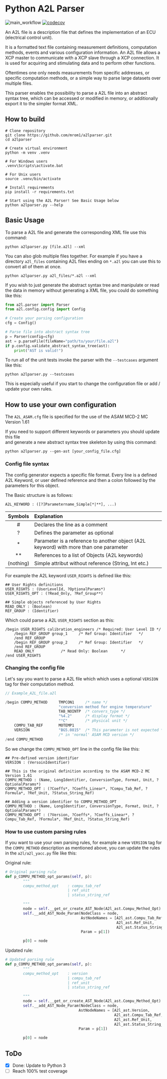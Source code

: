 # Python A2L Parser

![main_workflow](https://github.com/mrom1/a2lparser/actions/workflows/main.yml/badge.svg)
[![codecov](https://codecov.io/gh/mrom1/a2lparser/branch/main/graph/badge.svg?token=CZ74J83NO2)](https://codecov.io/gh/mrom1/a2lparser)


An A2L file is a description file that defines the implementation of an ECU (electrical control unit).

It is a formatted text file containing measurement definitions, computation methods, events and various configuration information. An A2L file allows a XCP master to communicate with a XCP slave through a XCP connection. It is used for acquiring and stimulating data and to perform other functions.

Oftentimes one only needs measurements from specific addresses, or specific computation methods, or a simple way to parse large datasets over multiple files.

This parser enables the possibility to parse a A2L file into an abstract syntax tree, which can be accessed or modified in memory, or additionally export it to the simpler format XML.

## How to build
```console
# Clone repository
git clone https://github.com/mrom1/a2lparser.git
cd a2lparser

# Create virtual environment
python -m venv .venv

# For Windows users
.venv\Scripts\activate.bat

# For Unix users
source .venv/bin/activate

# Install requirements
pip install -r requirements.txt

# Start using the A2L Parser! See Basic Usage below
python a2lparser.py --help
```

## Basic Usage
To parse a A2L file and generate the corresponding XML file use this command:
```console
python a2lparser.py [file.a2l] --xml
```


You can also glob multiple files together. For example if you have a directory ``a2l_files`` containing A2L files ending on ``*.a2l`` you can use this to convert all of them at once.
```console
python a2lparser.py a2l_files/*.a2l --xml
```


If you wish to just generate the abstract syntax tree and manipulate or read the data in memory without generating a XML file, you could do something like this:
```python
from a2l.parser import Parser
from a2l.config.config import Config

# Create your parsing configuration
cfg = Config()

# Parse file into abstract syntax tree
p = Parser(config=cfg)
ast = p.parseFile(fileName="path/to/your/file.a2l")
if p.config.validate_abstract_syntax_tree(ast):
	print("AST is valid!")
```


To run all of the unit tests invoke the parser with the ``--testcases`` argument like this:
```console
python a2lparser.py --testcases
```
This is especially useful if you start to change the configuration file or add / update your own rules.


## How to use your own configuration

The `A2L_ASAM.cfg` file is specified for the use of the ASAM MCD-2 MC Version 1.61

If you need to support different keywords or parameters you should update this file\
and generate a new abstract syntax tree skeleton by using this command:
```console
python a2lparser.py --gen-ast [your_config_file.cfg]
```

### Config file syntax

The config generator expects a specific file format. Every line is a defined A2L Keyword, or user defined reference and then a colon followed by the parameters for this object.

The Basic structure is as follows: 
```
A2L_KEYWORD : ([?]Parametername_Simple[*|**], ...)
```

| Symbols | Explanation 
| :--------------: | :--------- |
| #        | Declares the line as a comment
| ?        | Defines the parameter as optional 
| *        | Parameter is a reference to another object (A2L keyword) with more than one parameter |
| **       | References to a list of Objects (A2L keywords) |
|(nothing) | Simple attribut without reference (String, Int etc.)   |

For example the A2L keyword ``USER_RIGHTS`` is defined like this:
```properties
## User Rights definitions
USER_RIGHTS : (UserLevelId, ?OptionalParams*)
USER_RIGHTS_OPT : (?Read_Only, ?Ref_Group**)

## Simple objects referenced by User Rights
READ_ONLY : (Boolean)
REF_GROUP : (Identifier)
```
Which could parse a A2L ``USER_RIGHTS`` section as this:
```properties
/begin USER_RIGHTS calibration_engineers /* Required: User Level ID */
	/begin REF_GROUP group_1	 /* Ref Group: Identifier   */
	/end REF_GROUP
	/begin REF_GROUP group_2	 /* Ref Group: Identifier   */
	/end REF_GROUP
	READ_ONLY			 /* Read Only: Boolean	    */
/end USER_RIGHTS
```


### Changing the config file
Let's say you want to parse a A2L file which which uses a optional ``VERSION`` tag for their computation method.

```cpp
// Example_A2L_file.a2l

/begin COMPU_METHOD     TMPCON1 	/* name */
                        "conversion method for engine temperature"
                        TAB_NOINTP 	/* convers_type */
                        "%4.2" 		/* display format */
                        "°C" 		/* physical unit */
    COMPU_TAB_REF       MOTEMP1
    VERSION             "BG5.0815" 	/* This parameter is not expected */
    					/* in 'normal' ASAM MCD version */
/end COMPU_METHOD
```

So we change the ``COMPU_METHOD_OPT`` line in the config file like this: 
```properties
## Pre-defined version identifier
VERSION : (VersoinIdentifier)

## This is the original definition according to the ASAM MCD-2 MC Version 1.61
COMPU_METHOD : (Name, LongIdentifier, ConversionType, Format, Unit, ?OptionalParams*)
COMPU_METHOD_OPT : (?Coeffs*, ?Coeffs_Linear*, ?Compu_Tab_Ref, ?Formula*, ?Ref_Unit, ?Status_String_Ref)

## Adding a version identifier to COMPU_METHOD_OPT
COMPU_METHOD : (Name, LongIdentifier, ConversionType, Format, Unit, ?OptionalParams*)
COMPU_METHOD_OPT : (?Version, ?Coeffs*, ?Coeffs_Linear*, ?Compu_Tab_Ref, ?Formula*, ?Ref_Unit, ?Status_String_Ref)
```

### How to use custom parsing rules
If you want to use your own parsing rules, for example a new ``VERSION`` tag for the ``COMPU_METHOD`` description as mentioned above, you can update the rules in the ``a2l/a2l_yacc.py`` file like this:

Original rule:

```python
# Original parsing rule
def p_COMPU_METHOD_opt_params(self, p):
        """
        compu_method_opt    : compu_tab_ref
                            | ref_unit
                            | status_string_ref

        """
        node = self.__get_or_create_AST_Node(A2l_ast.Compu_Method_Opt)
        self.__add_AST_Node_Param(NodeClass = node,
                                  AstNodeNames = [A2l_ast.Compu_Tab_Ref,
                                                  A2l_ast.Ref_Unit,
                                                  A2l_ast.Status_String_Ref],
                                  Param = p[1])

        p[0] = node
```
Updated rule:
```python
# Updated parsing rule
def p_COMPU_METHOD_opt_params(self, p):
        """
        compu_method_opt    : version
                            | compu_tab_ref
                            | ref_unit
                            | status_string_ref

        """
        node = self.__get_or_create_AST_Node(A2l_ast.Compu_Method_Opt)
        self.__add_AST_Node_Param(NodeClass = node,
                                 AstNodeNames = [A2l_ast.Version,
                                                 A2l_ast.Compu_Tab_Ref,
                                                 A2l_ast.Ref_Unit,
                                                 A2l_ast.Status_String_Ref],
                                 Param = p[1])

        p[0] = node
```

## ToDo
- [x] Done: Update to Python 3
- [ ] Reach 100% test coverage
